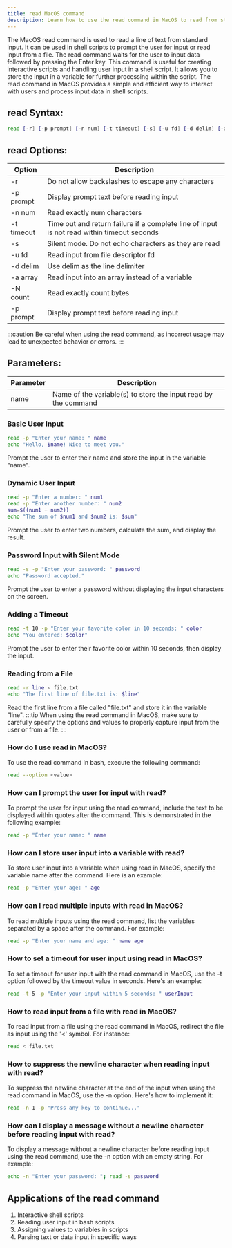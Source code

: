 ```yaml
---
title: read MacOS command
description: Learn how to use the read command in MacOS to read from standard input.
---
```


The MacOS read command is used to read a line of text from standard input. It can be used in shell scripts to prompt the user for input or read input from a file. The read command waits for the user to input data followed by pressing the Enter key. This command is useful for creating interactive scripts and handling user input in a shell script. It allows you to store the input in a variable for further processing within the script. The read command in MacOS provides a simple and efficient way to interact with users and process input data in shell scripts.

## read Syntax:
```bash
read [-r] [-p prompt] [-n num] [-t timeout] [-s] [-u fd] [-d delim] [-a array] [-N count] [-p prompt] [name ...]
```
## read Options:
| Option | Description |
|--------|-------------|
| -r | Do not allow backslashes to escape any characters |
| -p prompt | Display prompt text before reading input |
| -n num | Read exactly num characters |
| -t timeout | Time out and return failure if a complete line of input is not read within timeout seconds |
| -s | Silent mode. Do not echo characters as they are read |
| -u fd | Read input from file descriptor fd |
| -d delim | Use delim as the line delimiter |
| -a array | Read input into an array instead of a variable |
| -N count | Read exactly count bytes |
| -p prompt | Display prompt text before reading input |

:::caution
Be careful when using the read command, as incorrect usage may lead to unexpected behavior or errors.
:::

## Parameters:
| Parameter | Description |
|-----------|-------------|
| name | Name of the variable(s) to store the input read by the command |
### Basic User Input
```bash
read -p "Enter your name: " name
echo "Hello, $name! Nice to meet you."
```

Prompt the user to enter their name and store the input in the variable "name".

### Dynamic User Input
```bash
read -p "Enter a number: " num1
read -p "Enter another number: " num2
sum=$((num1 + num2))
echo "The sum of $num1 and $num2 is: $sum"
```

Prompt the user to enter two numbers, calculate the sum, and display the result.

### Password Input with Silent Mode
```bash
read -s -p "Enter your password: " password
echo "Password accepted."
```

Prompt the user to enter a password without displaying the input characters on the screen.

### Adding a Timeout
```bash
read -t 10 -p "Enter your favorite color in 10 seconds: " color
echo "You entered: $color"
```

Prompt the user to enter their favorite color within 10 seconds, then display the input.

### Reading from a File
```bash
read -r line < file.txt
echo "The first line of file.txt is: $line"
```

Read the first line from a file called "file.txt" and store it in the variable "line".
:::tip
When using the read command in MacOS, make sure to carefully specify the options and values to properly capture input from the user or from a file.
:::

### How do I use read in MacOS?
To use the read command in bash, execute the following command:
```bash
read --option <value>
```

### How can I prompt the user for input with read?
To prompt the user for input using the read command, include the text to be displayed within quotes after the command. This is demonstrated in the following example:
```bash
read -p "Enter your name: " name
```

### How can I store user input into a variable with read?
To store user input into a variable when using read in MacOS, specify the variable name after the command. Here is an example:
```bash
read -p "Enter your age: " age
```

### How can I read multiple inputs with read in MacOS?
To read multiple inputs using the read command, list the variables separated by a space after the command. For example:
```bash
read -p "Enter your name and age: " name age
```

### How to set a timeout for user input using read in MacOS?
To set a timeout for user input with the read command in MacOS, use the -t option followed by the timeout value in seconds. Here's an example:
```bash
read -t 5 -p "Enter your input within 5 seconds: " userInput
```

### How to read input from a file with read in MacOS?
To read input from a file using the read command in MacOS, redirect the file as input using the '<' symbol. For instance:
```bash
read < file.txt
```

### How to suppress the newline character when reading input with read?
To suppress the newline character at the end of the input when using the read command in MacOS, use the -n option. Here's how to implement it:
```bash
read -n 1 -p "Press any key to continue..."
```

### How can I display a message without a newline character before reading input with read?
To display a message without a newline character before reading input using the read command, use the -n option with an empty string. For example:
```bash
echo -n "Enter your password: "; read -s password
```
## Applications of the read command

1. Interactive shell scripts
2. Reading user input in bash scripts
3. Assigning values to variables in scripts
4. Parsing text or data input in specific ways